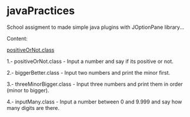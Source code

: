 # javaPractices
School assigment to made simple java plugins with JOptionPane library...

Content:

[positiveOrNot.class](build/classes/firstfoot/positiveOrNot.class)

1.- positiveOrNot.class - Input a number and say if its positive or not.

2.- biggerBetter.class - Input two numbers and print the minor first.

3.- threeMinorBigger.class - Input three numbers and print them in order (minor to bigger).

4.- inputMany.class - Input a number between 0 and 9.999 and say how many digits are there.
